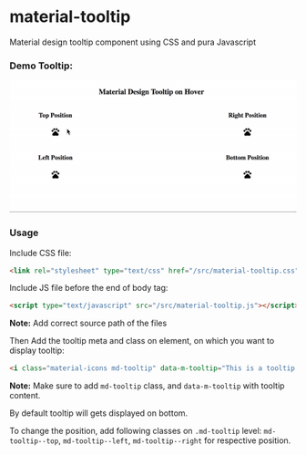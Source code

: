 # material-tooltip
Material design tooltip component using CSS and pura Javascript

### Demo Tooltip:
![Tooltip Demo](https://raw.githubusercontent.com/Rahul-Sagore/material-tooltip/master/demo/material-tooltip-demo.gif)

### Usage

Include CSS file:
```html
<link rel="stylesheet" type="text/css" href="/src/material-tooltip.css">
```

Include JS file before the end of body tag:
```html
<script type="text/javascript" src="/src/material-tooltip.js"></script>
```
**Note:** Add correct source path of the files

Then Add the tooltip meta and class on element, on which you want to display tooltip:
```html
<i class="material-icons md-tooltip" data-m-tooltip="This is a tooltip content!">pets</i>
```
**Note:** Make sure to add `md-tooltip` class, and `data-m-tooltip` with tooltip content.

By default tooltip will gets displayed on bottom.

To change the position, add following classes on `.md-tooltip` level: `md-tooltip--top`, `md-tooltip--left`, `md-tooltip--right` for respective position.
